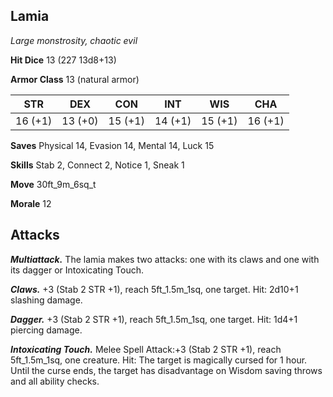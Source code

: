 ## Lamia

*Large monstrosity, chaotic evil*

**Hit Dice** 13 (227 13d8+13)

**Armor Class** 13 (natural armor)

| STR     | DEX     | CON     | INT     | WIS     | CHA     |
|---------|---------|---------|---------|---------|---------|
| 16 (+1) | 13 (+0) | 15 (+1) | 14 (+1) | 15 (+1) | 16 (+1) |

**Saves** Physical 14, Evasion 14, Mental 14, Luck 15

**Skills** Stab 2, Connect 2, Notice 1, Sneak 1

**Move** 30ft_9m_6sq_t

**Morale** 12

## Attacks

***Multiattack.*** The lamia makes two attacks: one with its claws and one with its dagger or Intoxicating Touch.

***Claws.*** +3 (Stab 2 STR +1), reach 5ft_1.5m_1sq, one target. Hit: 2d10+1 slashing damage.

***Dagger.*** +3 (Stab 2 STR +1), reach 5ft_1.5m_1sq, one target. Hit: 1d4+1 piercing damage.

***Intoxicating Touch.*** Melee Spell Attack:+3 (Stab 2 STR +1), reach 5ft_1.5m_1sq, one creature. Hit: The target is magically cursed for 1 hour. Until the curse ends, the target has disadvantage on Wisdom saving throws and all ability checks.

